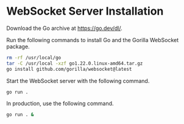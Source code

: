 # WebSocket Server Installation

Download the Go archive at https://go.dev/dl/.

Run the following commands to install Go and the Gorilla WebSocket package.

```bash
rm -rf /usr/local/go
tar -C /usr/local -xzf go1.22.0.linux-amd64.tar.gz
go install github.com/gorilla/websocket@latest
```

Start the WebSocket server with the following command.

```bash
go run .
```

In production, use the following command.

```bash
go run . &
```
